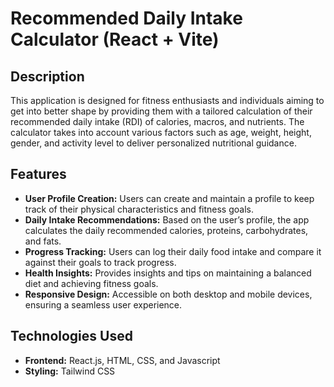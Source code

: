 # Recommended Daily Intake Calculator (React + Vite)

## Description
This application is designed for fitness enthusiasts and individuals aiming to get into better shape by providing them with a tailored calculation of their recommended daily intake (RDI) of calories, macros, and nutrients. The calculator takes into account various factors such as age, weight, height, gender, and activity level to deliver personalized nutritional guidance.

## Features
- **User Profile Creation:** Users can create and maintain a profile to keep track of their physical characteristics and fitness goals.
- **Daily Intake Recommendations:** Based on the user’s profile, the app calculates the daily recommended calories, proteins, carbohydrates, and fats.
- **Progress Tracking:** Users can log their daily food intake and compare it against their goals to track progress.
- **Health Insights:** Provides insights and tips on maintaining a balanced diet and achieving fitness goals.
- **Responsive Design:** Accessible on both desktop and mobile devices, ensuring a seamless user experience.

## Technologies Used
- **Frontend:** React.js, HTML, CSS, and Javascript
- **Styling:** Tailwind CSS
